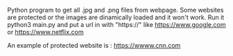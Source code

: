 Python program to get all .jpg and .png files from webpage.
Some websites are protected or the images are dinamically loaded and it won't work.
Run it python3 main.py and put a url in with "https://" like https://www.google.com or https://www.netflix.com

An example of protected website is : https://wwww.cnn.com


